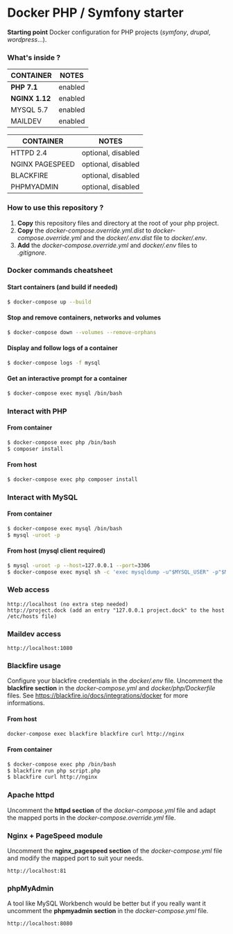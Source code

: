 
Docker PHP / Symfony starter
============================

**Starting point** Docker configuration for PHP projects (*symfony*, *drupal*, *wordpress*...). 

### What's inside ?

| CONTAINER | NOTES |
|--|--|
| **PHP 7.1** | enabled |
| **NGINX 1.12** | enabled |
| MYSQL 5.7 | enabled |
| MAILDEV | enabled |

| CONTAINER | NOTES |
|--|--|
| HTTPD 2.4 | optional, disabled |
| NGINX PAGESPEED | optional, disabled |
| BLACKFIRE | optional, disabled |
| PHPMYADMIN | optional, disabled |

### How to use this repository ?

 1. **Copy** this repository files and directory at the root of your php project.
 2. **Copy** the *docker-compose.override.yml.dist* to *docker-compose.override.yml* and the  *docker/.env.dist* file to *docker/.env*.
 3. **Add** the *docker-compose.override.yml* and *docker/.env* files to *.gitignore*.

### Docker commands cheatsheet
    
#### Start containers (and build if needed)
```bash
$ docker-compose up --build
```
#### Stop and remove containers, networks and volumes
```bash
$ docker-compose down --volumes --remove-orphans
```
#### Display and follow logs of a container
```bash
$ docker-compose logs -f mysql
```
#### Get an interactive prompt for a container
```bash
$ docker-compose exec mysql /bin/bash
```
### Interact with PHP

#### From container
```bash
$ docker-compose exec php /bin/bash
$ composer install
```
#### From host
```bash
$ docker-compose exec php composer install
```
### Interact with MySQL
    
#### From container
```bash
$ docker-compose exec mysql /bin/bash
$ mysql -uroot -p
```
#### From host (mysql client required)
```bash
$ mysql -uroot -p --host=127.0.0.1 --port=3306
$ docker-compose exec mysql sh -c 'exec mysqldump -u"$MYSQL_USER" -p"$MYSQL_PASSWORD" "$MYSQL_DATABASE"' > ./dump.sql
```
### Web access

    http://localhost (no extra step needed)
    http://project.dock (add an entry "127.0.0.1 project.dock" to the host /etc/hosts file)

### Maildev access

    http://localhost:1080

### Blackfire usage

Configure your blackfire credentials in the *docker/.env* file. 
Uncomment the **blackfire section** in the *docker-compose.yml* and *docker/php/Dockerfile* files.
See https://blackfire.io/docs/integrations/docker for more informations.

#### From host
```bash
docker-compose exec blackfire blackfire curl http://nginx
```    
#### From container
```bash
$ docker-compose exec php /bin/bash
$ blackfire run php script.php
$ blackfire curl http://nginx
```
### Apache httpd

Uncomment the **httpd section** of the *docker-compose.yml* file and adapt the mapped ports in the *docker-compose.override.yml* file.

### Nginx + PageSpeed module

Uncomment the **nginx_pagespeed section** of the *docker-compose.yml* file and modify the mapped port to suit your needs.

    http://localhost:81

### phpMyAdmin 

A tool like MySQL Workbench would be better but if you really want it uncomment the **phpmyadmin section** in the *docker-compose.yml* file.

    http://localhost:8080
